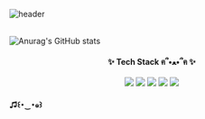 
<!--
**yhb0907/yhb0907** is a ✨ _special_ ✨ repository because its `README.md` (this file) appears on your GitHub profile.

Here are some ideas to get you started:

- 🔭 I’m currently working on ...
- 🌱 I’m currently learning ...
- 👯 I’m looking to collaborate on ...
- 🤔 I’m looking for help with ...
- 💬 Ask me about ...
- 📫 How to reach me: ...
- 😄 Pronouns: ...
- ⚡ Fun fact: ...
-->

<!--제목-->
![header](https://capsule-render.vercel.app/api?type=cylinder&color=FB7DA8&height=300&section=header&text=Byeol's%20Github!&fontColor=058CD7&fontSize=100&animation=blink&stroke=111111&strokeWidth=2.4&fontAlignY=60&desc=Welcome%20to&descSize=60&descAlignY=30)
</br></br>

<!--통계(별표, 커밋, 풀)-->
![Anurag's GitHub stats](https://github-readme-stats.vercel.app/api?username=yhb0907&show_icons=true&theme=radical)
<!--가장 많이 사용하는 언어-->
<!--![Top Langs](https://github-readme-stats.vercel.app/api/top-langs/?username=yhb0907&layout=compact)-->

<h4 align="center">✨ Tech Stack ฅ՞•ﻌ•՞ฅ ✨</h4>
<div align="center">
<img src="https://img.shields.io/badge/spring-20232a.svg?style=for-the-badge&logo=spring&logoColor=6DB33F" />
<img src="https://img.shields.io/badge/springboot-20232a.svg?style=for-the-badge&logo=springboot&logoColor=6DB33F" />
<img src="https://img.shields.io/badge/HTML5-20232a.svg?style=for-the-badge&logo=HTML5&logoColor=E34F26" />
<img src="https://img.shields.io/badge/CSS3-20232a.svg?style=for-the-badge&logo=css3&logoColor=1572B6" />
<img src="https://img.shields.io/badge/javascript-20232a.svg?style=for-the-badge&logo=javascript&logoColor=F7DF1E" />
</div>


<h4 align="center>🌱 Studying ꙳꒰•◡̎•꒱꙳ 🌱</h4>
<img src="https://img.shields.io/badge/react-20232a.svg?style=for-the-badge&logo=react&logoColor=61DAFB" />


♫꒰･‿･๑꒱
